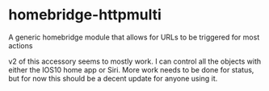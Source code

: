 # homebridge-httpmulti
A generic homebridge module that allows for URLs to be triggered for most actions

v2 of this accessory seems to mostly work. I can control all the objects with either the IOS10 home app or Siri. More work needs to be done for status, but for now this should be a decent update for anyone using it.
